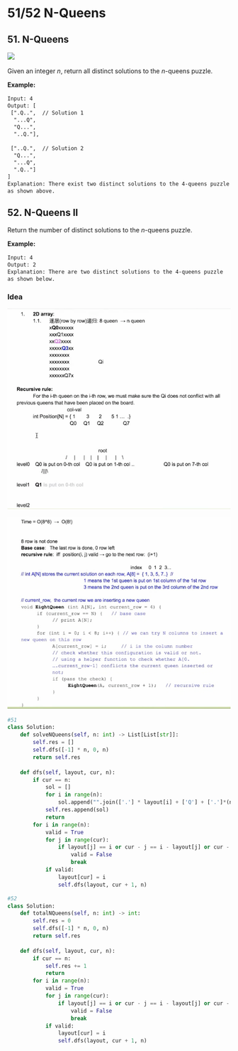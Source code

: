 # 51/52 N-Queens

## 51. N-Queens

![](https://assets.leetcode.com/uploads/2018/10/12/8-queens.png)

Given an integer _n_, return all distinct solutions to the _n_-queens puzzle.

**Example:**

```text
Input: 4
Output: [
 [".Q..",  // Solution 1
  "...Q",
  "Q...",
  "..Q."],

 ["..Q.",  // Solution 2
  "Q...",
  "...Q",
  ".Q.."]
]
Explanation: There exist two distinct solutions to the 4-queens puzzle as shown above.
```

## 52. N-Queens II

Return the number of distinct solutions to the _n_-queens puzzle.

**Example:**

```text
Input: 4
Output: 2
Explanation: There are two distinct solutions to the 4-queens puzzle as shown below.
```

### Idea

![](../../.gitbook/assets/image%20%2810%29.png)

![](../../.gitbook/assets/image%20%2824%29.png)

```python
#51
class Solution:
    def solveNQueens(self, n: int) -> List[List[str]]:
        self.res = []
        self.dfs([-1] * n, 0, n)
        return self.res
        
    def dfs(self, layout, cur, n):
        if cur == n:
            sol = []
            for i in range(n):
                sol.append("".join(['.'] * layout[i] + ['Q'] + ['.']*(n - layout[i] -1)))
            self.res.append(sol)
            return 
        for i in range(n):
            valid = True
            for j in range(cur):
                if layout[j] == i or cur - j == i - layout[j] or cur - j == layout[j] - i:
                    valid = False
                    break
            if valid:
                layout[cur] = i
                self.dfs(layout, cur + 1, n)
```

```python
#52
class Solution:
    def totalNQueens(self, n: int) -> int:
        self.res = 0
        self.dfs([-1] * n, 0, n)
        return self.res
        
    def dfs(self, layout, cur, n):
        if cur == n:
            self.res += 1
            return 
        for i in range(n):
            valid = True
            for j in range(cur):
                if layout[j] == i or cur - j == i - layout[j] or cur - j == layout[j] - i:
                    valid = False
                    break
            if valid:
                layout[cur] = i
                self.dfs(layout, cur + 1, n)
                
```

